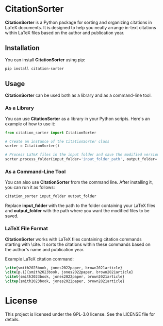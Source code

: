 # CitationSorter

**CitationSorter** is a Python package for sorting and organizing citations in LaTeX documents. It is designed to help you neatly arrange in-text citations within LaTeX files based on the author and publication year.

## Installation

You can install **CitationSorter** using pip:

```bash
pip install citation-sorter
```

## Usage

**CitationSorter** can be used both as a library and as a command-line tool.

### As a Library

You can use **CitationSorter** as a library in your Python scripts. Here's an example of how to use it:

```py
from citation_sorter import CitationSorter

# Create an instance of the CitationSorter class
sorter = CitationSorter()

# Process LaTeX files in the input folder and save the modified versions in the output folder
sorter.process_folder(input_folder='input_folder_path', output_folder='output_folder_path')
```

### As a Command-Line Tool

You can also use **CitationSorter** from the command line. After installing it, you can run it as follows:

```bash
citation_sorter input_folder output_folder
```

Replace **input_folder** with the path to the folder containing your LaTeX files and **output_folder** with the path where you want the modified files to be saved.

### LaTeX File Format

**CitationSorter** works with LaTeX files containing citation commands starting with \cite. It sorts the citations within these commands based on the author's name and publication year.

Example LaTeX citation command:

```latex
\cite{smith2023book, jones2022paper, brown2021article}
\cite[p.1]{smith2023book, jones2022paper, brown2021article}
\citet{smith2023book, jones2022paper, brown2021article}
\citep{smith2023book, jones2022paper, brown2021article}
```

# License

This project is licensed under the GPL-3.0 license. See the LICENSE file for details.
